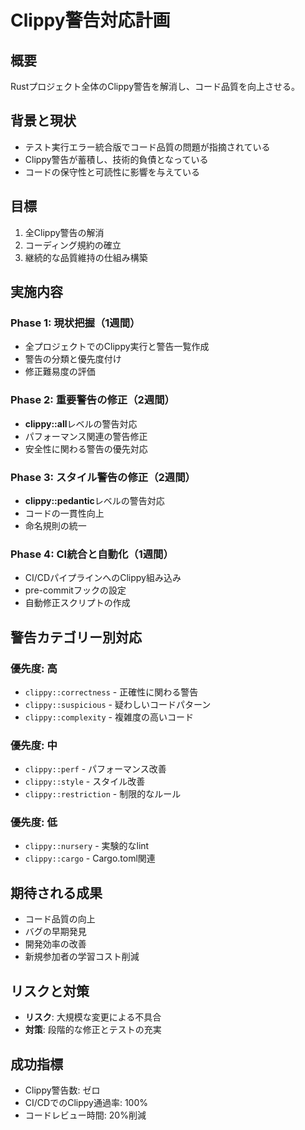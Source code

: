 # Clippy警告対応計画

## 概要
Rustプロジェクト全体のClippy警告を解消し、コード品質を向上させる。

## 背景と現状
- テスト実行エラー統合版でコード品質の問題が指摘されている
- Clippy警告が蓄積し、技術的負債となっている
- コードの保守性と可読性に影響を与えている

## 目標
1. 全Clippy警告の解消
2. コーディング規約の確立
3. 継続的な品質維持の仕組み構築

## 実施内容

### Phase 1: 現状把握（1週間）
- 全プロジェクトでのClippy実行と警告一覧作成
- 警告の分類と優先度付け
- 修正難易度の評価

### Phase 2: 重要警告の修正（2週間）
- **clippy::all**レベルの警告対応
- パフォーマンス関連の警告修正
- 安全性に関わる警告の優先対応

### Phase 3: スタイル警告の修正（2週間）
- **clippy::pedantic**レベルの警告対応
- コードの一貫性向上
- 命名規則の統一

### Phase 4: CI統合と自動化（1週間）
- CI/CDパイプラインへのClippy組み込み
- pre-commitフックの設定
- 自動修正スクリプトの作成

## 警告カテゴリー別対応

### 優先度: 高
- `clippy::correctness` - 正確性に関わる警告
- `clippy::suspicious` - 疑わしいコードパターン
- `clippy::complexity` - 複雑度の高いコード

### 優先度: 中
- `clippy::perf` - パフォーマンス改善
- `clippy::style` - スタイル改善
- `clippy::restriction` - 制限的なルール

### 優先度: 低
- `clippy::nursery` - 実験的なlint
- `clippy::cargo` - Cargo.toml関連

## 期待される成果
- コード品質の向上
- バグの早期発見
- 開発効率の改善
- 新規参加者の学習コスト削減

## リスクと対策
- **リスク**: 大規模な変更による不具合
- **対策**: 段階的な修正とテストの充実

## 成功指標
- Clippy警告数: ゼロ
- CI/CDでのClippy通過率: 100%
- コードレビュー時間: 20%削減